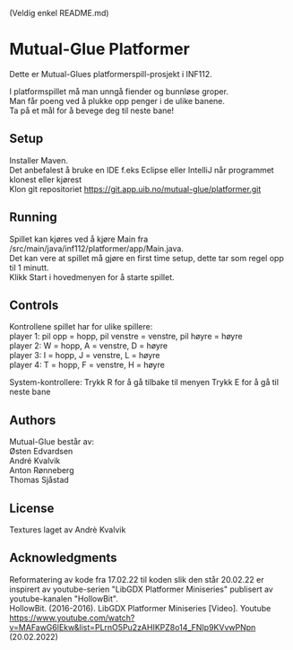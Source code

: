 (Veldig enkel README.md)
# Mutual-Glue Platformer
Dette er Mutual-Glues platformerspill-prosjekt i INF112.

I platformspillet må man unngå fiender og bunnløse groper.<br>
Man får poeng ved å plukke opp penger i de ulike banene.<br>
Ta på et mål for å bevege deg til neste bane!


## Setup
Installer Maven. <br>
Det anbefalest å bruke en IDE f.eks Eclipse eller IntelliJ når programmet klonest eller kjørest<br>
Klon git repositoriet https://git.app.uib.no/mutual-glue/platformer.git


## Running
Spillet kan kjøres ved å kjøre Main fra /src/main/java/inf112/platformer/app/Main.java.<br>
Det kan vere at spillet må gjøre en first time setup, dette tar som regel opp til 1 minutt.<br>
Klikk Start i hovedmenyen for å starte spillet.

## Controls
Kontrollene spillet har for ulike spillere:<br>
player 1: pil opp = hopp, pil venstre = venstre, pil høyre = høyre<br>
player 2: W = hopp, A = venstre, D = høyre<br>
player 3: I = hopp, J = venstre, L = høyre<br>
player 4: T = hopp, F = venstre, H = høyre

System-kontrollere:
Trykk R for å gå tilbake til menyen
Trykk E for å gå til neste bane


## Authors
Mutual-Glue består av: <br>
Østen Edvardsen <br>
André Kvalvik <br>
Anton Rønneberg <br>
Thomas Sjåstad <br>


## License
Textures laget av Andrè Kvalvik

## Acknowledgments
Reformatering av kode fra 17.02.22 til koden slik den står 20.02.22 er inspirert av youtube-serien "LibGDX Platformer Miniseries" publisert av youtube-kanalen "HollowBit". <br>
HollowBit. (2016-2016). LibGDX Platformer Miniseries [Video]. Youtube https://www.youtube.com/watch?v=MAFawG6lEkw&list=PLrnO5Pu2zAHIKPZ8o14_FNIp9KVvwPNpn (20.02.2022)
